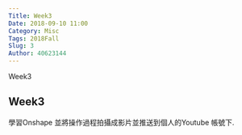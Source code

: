 ```yaml
---
Title: Week3
Date: 2018-09-10 11:00
Category: Misc
Tags: 2018Fall
Slug: 3
Author: 40623144
---
```


Week3

<!-- PELICAN_END_SUMMARY -->

Week3
----

學習Onshape 並將操作過程拍攝成影片並推送到個人的Youtube 帳號下.
